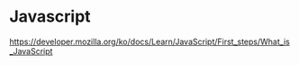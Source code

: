 # Javascript #

<https://developer.mozilla.org/ko/docs/Learn/JavaScript/First_steps/What_is_JavaScript>

